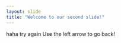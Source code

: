```yaml
---
layout: slide
title: "Welcome to our second slide!"
---
```

haha try again
Use the left arrow to go back!

